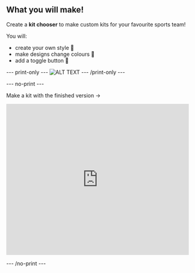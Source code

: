 ## What you will make!

Create a **kit chooser** to make custom kits for your favourite sports team!

You will:
- create your own style 👕 
- make designs change colours 🎨
- add a toggle button 🔘 
 
 
--- print-only ---
![ALT TEXT](images/IMAGE.png)
--- /print-only ---

--- no-print ---
 
Make a kit with the finished version →
<div class="scratch-preview">
 <iframe allowtransparency="true" width="485" height="402" src="https://scratch.mit.edu/projects/1184134438/embed?autostart=false" frameborder="0"></iframe>
</div>

--- /no-print ---
